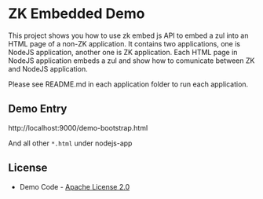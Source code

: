 # ZK Embedded Demo
This project shows you how to use zk embed js API to embed a zul into an HTML page of a non-ZK application. It contains two applications, one is NodeJS application, another one is ZK application. Each HTML page in NodeJS application embeds a zul and show how to comunicate between ZK and NodeJS application.

Please see README.md in each application folder to run each application.

## Demo Entry
http://localhost:9000/demo-bootstrap.html

And all other `*.html` under nodejs-app

## License
* Demo Code - [Apache License 2.0](http://www.apache.org/licenses/LICENSE-2.0)
